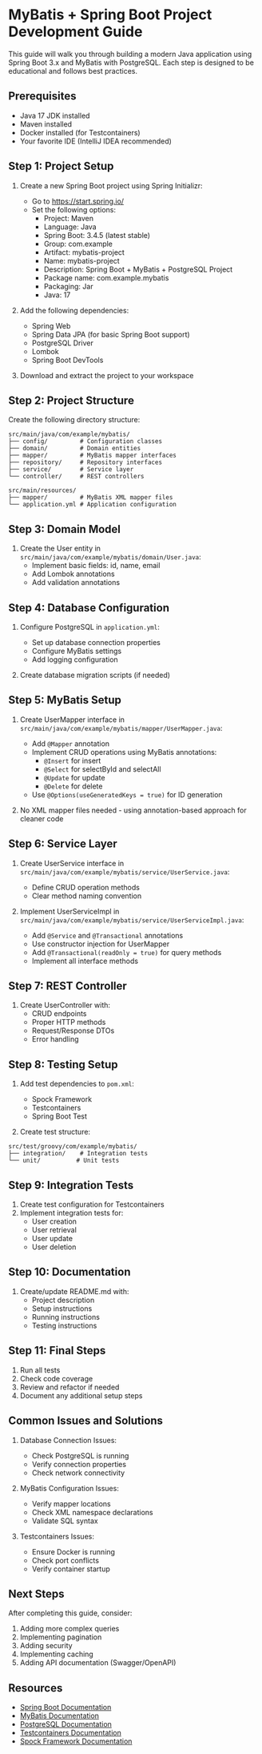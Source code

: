 # MyBatis + Spring Boot Project Development Guide

This guide will walk you through building a modern Java application using Spring Boot 3.x and MyBatis with PostgreSQL. Each step is designed to be educational and follows best practices.

## Prerequisites

- Java 17 JDK installed
- Maven installed
- Docker installed (for Testcontainers)
- Your favorite IDE (IntelliJ IDEA recommended)

## Step 1: Project Setup

1. Create a new Spring Boot project using Spring Initializr:

   - Go to https://start.spring.io/
   - Set the following options:
     - Project: Maven
     - Language: Java
     - Spring Boot: 3.4.5 (latest stable)
     - Group: com.example
     - Artifact: mybatis-project
     - Name: mybatis-project
     - Description: Spring Boot + MyBatis + PostgreSQL Project
     - Package name: com.example.mybatis
     - Packaging: Jar
     - Java: 17

2. Add the following dependencies:

   - Spring Web
   - Spring Data JPA (for basic Spring Boot support)
   - PostgreSQL Driver
   - Lombok
   - Spring Boot DevTools

3. Download and extract the project to your workspace

## Step 2: Project Structure

Create the following directory structure:

```
src/main/java/com/example/mybatis/
├── config/         # Configuration classes
├── domain/         # Domain entities
├── mapper/         # MyBatis mapper interfaces
├── repository/     # Repository interfaces
├── service/        # Service layer
└── controller/     # REST controllers

src/main/resources/
├── mapper/         # MyBatis XML mapper files
└── application.yml # Application configuration
```

## Step 3: Domain Model

1. Create the User entity in `src/main/java/com/example/mybatis/domain/User.java`:
   - Implement basic fields: id, name, email
   - Add Lombok annotations
   - Add validation annotations

## Step 4: Database Configuration

1. Configure PostgreSQL in `application.yml`:

   - Set up database connection properties
   - Configure MyBatis settings
   - Add logging configuration

2. Create database migration scripts (if needed)

## Step 5: MyBatis Setup

1. Create UserMapper interface in `src/main/java/com/example/mybatis/mapper/UserMapper.java`:

   - Add `@Mapper` annotation
   - Implement CRUD operations using MyBatis annotations:
     - `@Insert` for insert
     - `@Select` for selectById and selectAll
     - `@Update` for update
     - `@Delete` for delete
   - Use `@Options(useGeneratedKeys = true)` for ID generation

2. No XML mapper files needed - using annotation-based approach for cleaner code

## Step 6: Service Layer

1. Create UserService interface in `src/main/java/com/example/mybatis/service/UserService.java`:

   - Define CRUD operation methods
   - Clear method naming convention

2. Implement UserServiceImpl in `src/main/java/com/example/mybatis/service/UserServiceImpl.java`:
   - Add `@Service` and `@Transactional` annotations
   - Use constructor injection for UserMapper
   - Add `@Transactional(readOnly = true)` for query methods
   - Implement all interface methods

## Step 7: REST Controller

1. Create UserController with:
   - CRUD endpoints
   - Proper HTTP methods
   - Request/Response DTOs
   - Error handling

## Step 8: Testing Setup

1. Add test dependencies to `pom.xml`:

   - Spock Framework
   - Testcontainers
   - Spring Boot Test

2. Create test structure:

```
src/test/groovy/com/example/mybatis/
├── integration/    # Integration tests
└── unit/          # Unit tests
```

## Step 9: Integration Tests

1. Create test configuration for Testcontainers
2. Implement integration tests for:
   - User creation
   - User retrieval
   - User update
   - User deletion

## Step 10: Documentation

1. Create/update README.md with:
   - Project description
   - Setup instructions
   - Running instructions
   - Testing instructions

## Step 11: Final Steps

1. Run all tests
2. Check code coverage
3. Review and refactor if needed
4. Document any additional setup steps

## Common Issues and Solutions

1. Database Connection Issues:

   - Check PostgreSQL is running
   - Verify connection properties
   - Check network connectivity

2. MyBatis Configuration Issues:

   - Verify mapper locations
   - Check XML namespace declarations
   - Validate SQL syntax

3. Testcontainers Issues:
   - Ensure Docker is running
   - Check port conflicts
   - Verify container startup

## Next Steps

After completing this guide, consider:

1. Adding more complex queries
2. Implementing pagination
3. Adding security
4. Implementing caching
5. Adding API documentation (Swagger/OpenAPI)

## Resources

- [Spring Boot Documentation](https://spring.io/projects/spring-boot)
- [MyBatis Documentation](https://mybatis.org/mybatis-3/)
- [PostgreSQL Documentation](https://www.postgresql.org/docs/)
- [Testcontainers Documentation](https://www.testcontainers.org/)
- [Spock Framework Documentation](https://spockframework.org/)
